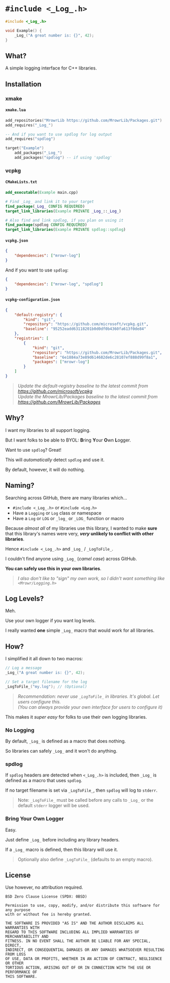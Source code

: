 # `#include <_Log_.h>`

```cpp
#include <_Log_.h>

void Example() {
    _Log_("A great number is: {}", 42);
}
```

## What?

A simple logging interface for C++ libraries.

## Installation

### xmake

#### `xmake.lua`

```lua
add_repositories("MrowrLib https://github.com/MrowrLib/Packages.git")
add_requires("_Log_")

-- And if you want to use spdlog for log output
add_requires("spdlog")

target("Example")
    add_packages("_Log_")
    add_packages("spdlog") -- if using 'spdlog'
```

### vcpkg

#### `CMakeLists.txt`

```cmake
add_executable(Example main.cpp)

# Find _Log_ and link it to your target
find_package(_Log_ CONFIG REQUIRED)
target_link_libraries(Example PRIVATE _Log_::_Log_)

# Also find and link spdlog, if you plan on using it
find_package(spdlog CONFIG REQUIRED)
target_link_libraries(Example PRIVATE spdlog::spdlog)
```

#### `vcpkg.json`

```json
{
    "dependencies": ["mrowr-log"]
}
```

And if you want to use `spdlog`:

```json
{
    "dependencies": ["mrowr-log", "spdlog"]
}
```

#### `vcpkg-configuration.json`

```json
{
    "default-registry": {
        "kind": "git",
        "repository": "https://github.com/microsoft/vcpkg.git",
        "baseline": "95252eadd63118201b0d0df0b4360fa613f0de84"
    },
    "registries": [
        {
            "kind": "git",
            "repository": "https://github.com/MrowrLib/Packages.git",
            "baseline": "6e1884a73e89d614682de6c28107ef888d99f8a1",
            "packages": ["mrowr-log"]
        }
    ]
}
```

> _Update the default-registry baseline to the latest commit from https://github.com/microsoft/vcpkg_  
> _Update the MrowrLib/Packages baseline to the latest commit from https://github.com/MrowrLib/Packages_

## Why?

I want my libraries to all support logging.

But I want folks to be able to BYOL: **B**ring **Y**our **O**wn **L**ogger.

Want to use `spdlog`? Great!

This will _automatically_ detect `spdlog` and use it.

By default, however, it will do nothing.

## Naming?

Searching across GitHub, there are many libraries which...
- `#include <_Log_.h>` or `#include <Log.h>`
- Have a `Logging` or `Log` class or namespace
- Have a `Log` or `LOG` or `_log_` or `_LOG_` function or macro

Because _almost all_ of my libraries use this library, I wanted to make **sure** that this library's names were very, **_very_ unlikely to conflict with other libraries**.

Hence `#include <_Log_.h>` and `_Log_` / `_LogToFile_`.

I couldn't find anyone using `_Log_` (_camel case_) across GitHub.

**You can safely use this in your own libraries**.

> _I also don't like to "sign" my own work, so I didn't want something like `<Mrowr/Logging.h>`_

## Log Levels?

Meh.

Use your own logger if you want log levels.

I really wanted **one** simple `_Log_` macro that would work for all libraries.

## How?

I simplified it all down to two macros:

```cpp
// Log a message
_Log_("A great number is: {}", 42);

// Set a target filename for the log
_LogToFile_("my.log"); // (Optional)
```

> _Recommendation: never use `_LogToFile_` in libraries. It's global. Let users configure this._  
> _(You can always provide your own interface for users to configure it)_

This makes it _super easy_ for folks to use their own logging libraries.

### No Logging

By default, `_Log_` is defined as a macro that does nothing.

So libraries can safely `_Log_` and it won't do anything.

### spdlog

If `spdlog` headers are detected when `<_Log_.h>` is included, then `_Log_` is defined as a macro that uses `spdlog`.

If no target filename is set via `_LogToFile_`, then `spdlog` will log to `stderr`.

> Note: `_LogToFile_` must be called before any calls to `_Log_` or the default `stderr` logger will be used.

### Bring Your Own Logger

Easy.

Just define `_Log_` before including any library headers.

If a `_Log_` macro is defined, then this library will use it.

> Optionally also define `_LogToFile_` (defaults to an empty macro).

## License

Use however, no attribution required.

```
BSD Zero Clause License (SPDX: 0BSD)

Permission to use, copy, modify, and/or distribute this software for any purpose
with or without fee is hereby granted.

THE SOFTWARE IS PROVIDED "AS IS" AND THE AUTHOR DISCLAIMS ALL WARRANTIES WITH
REGARD TO THIS SOFTWARE INCLUDING ALL IMPLIED WARRANTIES OF MERCHANTABILITY AND
FITNESS. IN NO EVENT SHALL THE AUTHOR BE LIABLE FOR ANY SPECIAL, DIRECT,
INDIRECT, OR CONSEQUENTIAL DAMAGES OR ANY DAMAGES WHATSOEVER RESULTING FROM LOSS
OF USE, DATA OR PROFITS, WHETHER IN AN ACTION OF CONTRACT, NEGLIGENCE OR OTHER
TORTIOUS ACTION, ARISING OUT OF OR IN CONNECTION WITH THE USE OR PERFORMANCE OF
THIS SOFTWARE.

```
